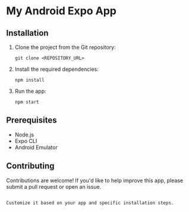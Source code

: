 # My Android Expo App

## Installation

1. Clone the project from the Git repository:

   ```shell
   git clone <REPOSITORY_URL>
   ```

2. Install the required dependencies:

   ```shell
   npm install
   ```

3. Run the app:

   ```shell
   npm start
   ```

## Prerequisites

- Node.js
- Expo CLI
- Android Emulator 

## Contributing

Contributions are welcome! If you'd like to help improve this app, please submit a pull request or open an issue.

```

Customize it based on your app and specific installation steps.